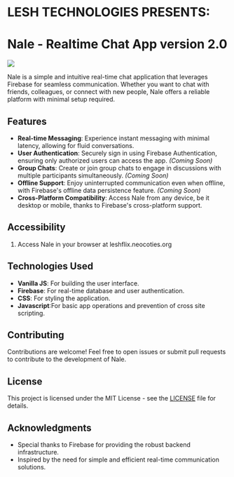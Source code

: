 # **LESH TECHNOLOGIES PRESENTS:**
# Nale - Realtime Chat App version 2.0
<img src="Screenshot(14).png">

Nale is a simple and intuitive real-time chat application that leverages Firebase for seamless communication. Whether you want to chat with friends, colleagues, or connect with new people, Nale offers a reliable platform with minimal setup required.

## Features

- **Real-time Messaging**: Experience instant messaging with minimal latency, allowing for fluid conversations.
- **User Authentication**: Securely sign in using Firebase Authentication, ensuring only authorized users can access the app. *(Coming Soon)*
- **Group Chats**: Create or join group chats to engage in discussions with multiple participants simultaneously. *(Coming Soon)*
- **Offline Support**: Enjoy uninterrupted communication even when offline, with Firebase's offline data persistence feature. *(Coming Soon)*
- **Cross-Platform Compatibility**: Access Nale from any device, be it desktop or mobile, thanks to Firebase's cross-platform support.

## Accessibility

1. Access Nale in your browser at leshflix.neocoties.org

## Technologies Used

- **Vanilla JS**: For building the user interface.
- **Firebase**: For real-time database and user authentication.
- **CSS**: For styling the application.
- **Javascript**:For basic app operations and prevention of cross site scripting.

## Contributing

Contributions are welcome! Feel free to open issues or submit pull requests to contribute to the development of Nale.

## License

This project is licensed under the MIT License - see the [LICENSE](LICENSE) file for details.

## Acknowledgments

- Special thanks to Firebase for providing the robust backend infrastructure.
- Inspired by the need for simple and efficient real-time communication solutions.


